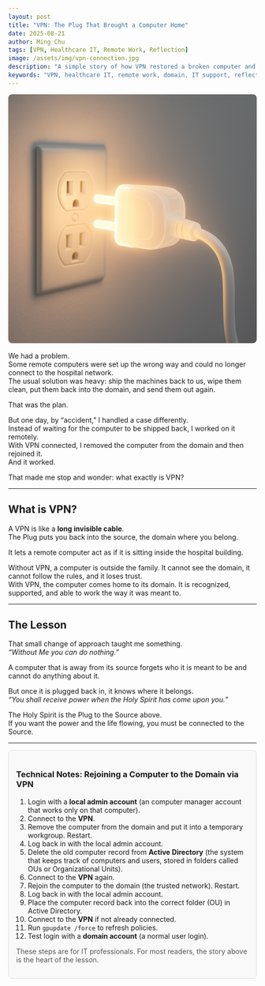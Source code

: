 ```yaml
---
layout: post
title: "VPN: The Plug That Brought a Computer Home"
date: 2025-08-21
author: Ming Chu
tags: [VPN, Healthcare IT, Remote Work, Reflection]
image: /assets/img/vpn-connection.jpg
description: "A simple story of how VPN restored a broken computer and what it means to be connected."
keywords: "VPN, healthcare IT, remote work, domain, IT support, reflection"
---
```


<div style="text-align: center;">
  <img src="/assets/img/vpn-connection.png" alt="VPN Connection" style="max-width:100%; height:auto; border-radius: 8px;">
</div>

We had a problem.  
Some remote computers were set up the wrong way and could no longer connect to the hospital network.  
The usual solution was heavy: ship the machines back to us, wipe them clean, put them back into the domain, and send them out again.  

That was the plan.  

But one day, by “accident,” I handled a case differently.  
Instead of waiting for the computer to be shipped back, I worked on it remotely.  
With VPN connected, I removed the computer from the domain and then rejoined it.  
And it worked.  

That made me stop and wonder: what exactly is VPN?  

---

## What is VPN?

A VPN is like a **long invisible cable**.  
The Plug puts you back into the source, the domain where you belong.  

It lets a remote computer act as if it is sitting inside the hospital building.  

Without VPN, a computer is outside the family. It cannot see the domain, it cannot follow the rules, and it loses trust.  
With VPN, the computer comes home to its domain. It is recognized, supported, and able to work the way it was meant to.  

---

## The Lesson

That small change of approach taught me something.  
*“Without Me you can do nothing.”*  

A computer that is away from its source forgets who it is meant to be and cannot do anything about it.  

But once it is plugged back in, it knows where it belongs.  
*“You shall receive power when the Holy Spirit has come upon you.”*  

The Holy Spirit is the Plug to the Source above.  
If you want the power and the life flowing, you must be connected to the Source.  

---

<div style="border:1px solid #ddd; padding:15px; border-radius:8px; background-color:#f9f9f9;">
  <h3>Technical Notes: Rejoining a Computer to the Domain via VPN</h3>
  <ol>
    <li>Login with a <strong>local admin account</strong> (an computer manager account that works only on that computer).</li>
    <li>Connect to the <strong>VPN</strong>.</li>
    <li>Remove the computer from the domain and put it into a temporary workgroup. Restart.</li>
    <li>Log back in with the local admin account.</li>
    <li>Delete the old computer record from <strong>Active Directory</strong> (the system that keeps track of computers and users, stored in folders called OUs or Organizational Units).</li>
    <li>Connect to the <strong>VPN</strong> again.</li>
    <li>Rejoin the computer to the domain (the trusted network). Restart.</li>
    <li>Log back in with the local admin account.</li>
    <li>Place the computer record back into the correct folder (OU) in Active Directory.</li>
    <li>Connect to the <strong>VPN</strong> if not already connected.</li>
    <li>Run <code>gpupdate /force</code> to refresh policies.</li>
    <li>Test login with a <strong>domain account</strong> (a normal user login).</li>
  </ol>
  <p style="font-size:14px; color:#555;">These steps are for IT professionals. For most readers, the story above is the heart of the lesson.</p>
</div>
